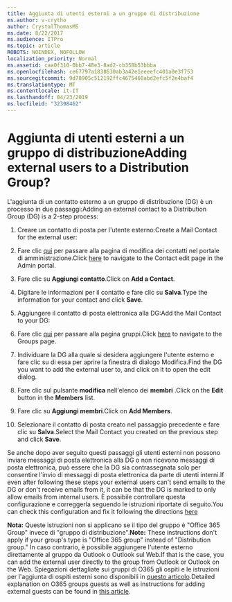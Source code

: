 ```yaml
---
title: Aggiunta di utenti esterni a un gruppo di distribuzione
ms.author: v-crytho
author: CrystalThomasMS
ms.date: 8/22/2017
ms.audience: ITPro
ms.topic: article
ROBOTS: NOINDEX, NOFOLLOW
localization_priority: Normal
ms.assetid: caa0f310-0bb7-48e3-8ad2-cb358b53bbba
ms.openlocfilehash: ce67797a1838630ab3a42e1eeeefc401a0e3f753
ms.sourcegitcommit: 9d78905c512192ffc4675468abd2efc5f2e4baf4
ms.translationtype: MT
ms.contentlocale: it-IT
ms.lasthandoff: 04/23/2019
ms.locfileid: "32398462"
---
```

# <a name="adding-external-users-to-a-distribution-group"></a><span data-ttu-id="e28ad-102">Aggiunta di utenti esterni a un gruppo di distribuzione</span><span class="sxs-lookup"><span data-stu-id="e28ad-102">Adding external users to a Distribution Group?</span></span>

<span data-ttu-id="e28ad-103">L'aggiunta di un contatto esterno a un gruppo di distribuzione (DG) è un processo in due passaggi:</span><span class="sxs-lookup"><span data-stu-id="e28ad-103">Adding an external contact to a Distribution Group (DG) is a 2-step process:</span></span>
  
1. <span data-ttu-id="e28ad-104">Creare un contatto di posta per l'utente esterno:</span><span class="sxs-lookup"><span data-stu-id="e28ad-104">Create a Mail Contact for the external user:</span></span>
    
1. <span data-ttu-id="e28ad-105">Fare clic [qui](https://admin.microsoft.com/adminportal/home#/Contact) per passare alla pagina di modifica dei contatti nel portale di amministrazione.</span><span class="sxs-lookup"><span data-stu-id="e28ad-105">Click [here](https://admin.microsoft.com/adminportal/home#/Contact) to navigate to the Contact edit page in the Admin portal.</span></span> 
    
2. <span data-ttu-id="e28ad-106">Fare clic su **Aggiungi contatto**.</span><span class="sxs-lookup"><span data-stu-id="e28ad-106">Click on **Add a Contact**.</span></span>
    
3. <span data-ttu-id="e28ad-107">Digitare le informazioni per il contatto e fare clic su **Salva**.</span><span class="sxs-lookup"><span data-stu-id="e28ad-107">Type the information for your contact and click **Save**.</span></span>
    
2. <span data-ttu-id="e28ad-108">Aggiungere il contatto di posta elettronica alla DG:</span><span class="sxs-lookup"><span data-stu-id="e28ad-108">Add the Mail Contact to your DG:</span></span>
    
1. <span data-ttu-id="e28ad-109">Fare clic [qui](https://admin.microsoft.com/adminportal/home#/groups) per passare alla pagina gruppi.</span><span class="sxs-lookup"><span data-stu-id="e28ad-109">Click [here](https://admin.microsoft.com/adminportal/home#/groups) to navigate to the Groups page.</span></span> 
    
2. <span data-ttu-id="e28ad-110">Individuare la DG alla quale si desidera aggiungere l'utente esterno e fare clic su di essa per aprire la finestra di dialogo Modifica.</span><span class="sxs-lookup"><span data-stu-id="e28ad-110">Find the DG you want to add the external user to, and click on it to open the edit dialog.</span></span>
    
3. <span data-ttu-id="e28ad-111">Fare clic sul pulsante **modifica** nell'elenco dei **membri** .</span><span class="sxs-lookup"><span data-stu-id="e28ad-111">Click on the **Edit** button in the **Members** list.</span></span> 
    
4. <span data-ttu-id="e28ad-112">Fare clic su **Aggiungi membri**.</span><span class="sxs-lookup"><span data-stu-id="e28ad-112">Click on **Add Members**.</span></span>
    
5. <span data-ttu-id="e28ad-113">Selezionare il contatto di posta creato nel passaggio precedente e fare clic su **Salva**.</span><span class="sxs-lookup"><span data-stu-id="e28ad-113">Select the Mail Contact you created on the previous step and click **Save**.</span></span>
    
<span data-ttu-id="e28ad-114">Se anche dopo aver seguito questi passaggi gli utenti esterni non possono inviare messaggi di posta elettronica alla DG o non ricevono messaggi di posta elettronica, può essere che la DG sia contrassegnata solo per consentire l'invio di messaggi di posta elettronica da parte di utenti interni.</span><span class="sxs-lookup"><span data-stu-id="e28ad-114">If even after following these steps your external users can't send emails to the DG or don't receive emails from it, it can be that the DG is marked to only allow emails from internal users.</span></span> <span data-ttu-id="e28ad-115">È possibile controllare questa configurazione e correggerla seguendo le istruzioni [](https://support.office.com/article/Fix-email-delivery-issues-for-error-code-5-7-133-in-Office-365-991abc19-7756-438f-abcb-39f69b80f284.aspx) riportate di seguito.</span><span class="sxs-lookup"><span data-stu-id="e28ad-115">You can check this configuration and fix it following the directions [here](https://support.office.com/article/Fix-email-delivery-issues-for-error-code-5-7-133-in-Office-365-991abc19-7756-438f-abcb-39f69b80f284.aspx)</span></span>
  
 <span data-ttu-id="e28ad-116">**Nota:** Queste istruzioni non si applicano se il tipo del gruppo è "Office 365 Group" invece di "gruppo di distribuzione".</span><span class="sxs-lookup"><span data-stu-id="e28ad-116">**Note:** These instructions don't apply if your group's type is "Office 365 group" instead of "Distribution group."</span></span> <span data-ttu-id="e28ad-117">In caso contrario, è possibile aggiungere l'utente esterno direttamente al gruppo da Outlook o Outlook sul Web.</span><span class="sxs-lookup"><span data-stu-id="e28ad-117">If that is the case, you can add the external user directly to the group from Outlook or Outlook on the Web.</span></span> <span data-ttu-id="e28ad-118">Spiegazioni dettagliate sui gruppi di O365 gli ospiti e le istruzioni per l'aggiunta di ospiti esterni sono disponibili in [questo articolo](https://support.office.com/article/Guest-access-in-Office-365-Groups-bfc7a840-868f-4fd6-a390-f347bf51aff6.aspx).</span><span class="sxs-lookup"><span data-stu-id="e28ad-118">Detailed explanation on O365 groups guests as well as instructions for adding external guests can be found in [this article](https://support.office.com/article/Guest-access-in-Office-365-Groups-bfc7a840-868f-4fd6-a390-f347bf51aff6.aspx).</span></span>
  

